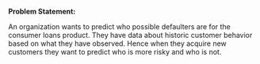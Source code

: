 **Problem Statement:**

An organization wants to predict who possible defaulters are for the consumer loans product. They have data about historic customer behavior based on what they have observed. Hence when they acquire new customers they want to predict who is more risky and who is not.
